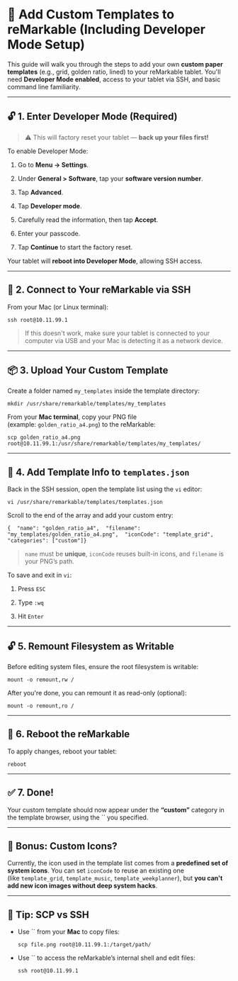 # 📓 Add Custom Templates to reMarkable (Including Developer Mode Setup)

This guide will walk you through the steps to add your own **custom paper templates** (e.g., grid, golden ratio, lined) to your reMarkable tablet. You'll need **Developer Mode enabled**, access to your tablet via SSH, and basic command line familiarity.

---

## 🔓 1. Enter Developer Mode (Required)

> ⚠️ This will factory reset your tablet — **back up your files first!**

To enable Developer Mode:

1. Go to **Menu → Settings**.

2. Under **General > Software**, tap your **software version number**.

3. Tap **Advanced**.

4. Tap **Developer mode**.

5. Carefully read the information, then tap **Accept**.

6. Enter your passcode.

7. Tap **Continue** to start the factory reset.

Your tablet will **reboot into Developer Mode**, allowing SSH access.

---

## 📱 2. Connect to Your reMarkable via SSH

From your Mac (or Linux terminal):

```
ssh root@10.11.99.1
```

> If this doesn't work, make sure your tablet is connected to your computer via USB and your Mac is detecting it as a network device.

---

## 📦 3. Upload Your Custom Template

Create a folder named `my_templates` inside the template directory:

```
mkdir /usr/share/remarkable/templates/my_templates
```

From your **Mac terminal**, copy your PNG file (example: `golden_ratio_a4.png`) to the reMarkable:

```
scp golden_ratio_a4.png root@10.11.99.1:/usr/share/remarkable/templates/my_templates/
```

---

## 📝 4. Add Template Info to `templates.json`

Back in the SSH session, open the template list using the `vi` editor:

```
vi /usr/share/remarkable/templates/templates.json
```

Scroll to the end of the array and add your custom entry:

```
{  "name": "golden_ratio_a4",  "filename": "my_templates/golden_ratio_a4.png",  "iconCode": "template_grid",  "categories": ["custom"]}
```

> `name` must be **unique**, `iconCode` reuses built-in icons, and `filename` is your PNG’s path.

To save and exit in `vi`:

1. Press `ESC`

2. Type `:wq`

3. Hit `Enter`

---

## 🔓 5. Remount Filesystem as Writable

Before editing system files, ensure the root filesystem is writable:

```
mount -o remount,rw /
```

After you're done, you can remount it as read-only (optional):

```
mount -o remount,ro /
```

---

## 🔄 6. Reboot the reMarkable

To apply changes, reboot your tablet:

```
reboot
```

---

## ✅ 7. Done!

Your custom template should now appear under the **“custom”** category in the template browser, using the `` you specified.

---

## 🎨 Bonus: Custom Icons?

Currently, the icon used in the template list comes from a **predefined set of system icons**. You can set `iconCode` to reuse an existing one (like `template_grid`, `template_music`, `template_weekplanner`), but **you can't add new icon images without deep system hacks**.

---

## 🧠 Tip: SCP vs SSH

- Use `` from your **Mac** to copy files:
  
  ```
  scp file.png root@10.11.99.1:/target/path/
  ```

- Use `` to access the reMarkable’s internal shell and edit files:
  
  ```
  ssh root@10.11.99.1
  ```
